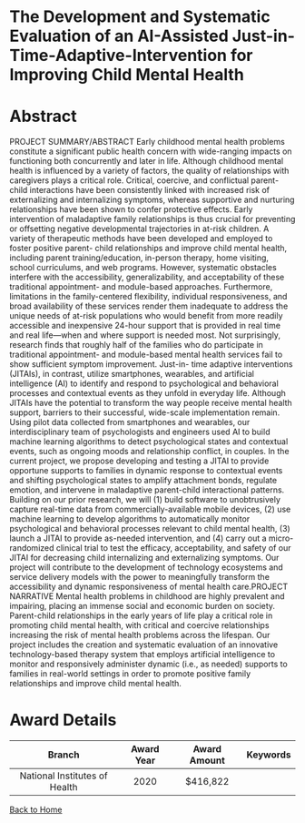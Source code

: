 
The Development and Systematic Evaluation of an AI-Assisted Just-in-Time-Adaptive-Intervention for Improving Child Mental Health
================================================================================================================================

# Abstract


PROJECT SUMMARY/ABSTRACT
Early childhood mental health problems constitute a significant public health concern with wide-ranging impacts
on functioning both concurrently and later in life. Although childhood mental health is influenced by a variety of
factors, the quality of relationships with caregivers plays a critical role. Critical, coercive, and conflictual parent-
child interactions have been consistently linked with increased risk of externalizing and internalizing symptoms,
whereas supportive and nurturing relationships have been shown to confer protective effects. Early intervention
of maladaptive family relationships is thus crucial for preventing or offsetting negative developmental trajectories
in at-risk children. A variety of therapeutic methods have been developed and employed to foster positive parent-
child relationships and improve child mental health, including parent training/education, in-person therapy, home
visiting, school curriculums, and web programs. However, systematic obstacles interfere with the accessibility,
generalizability, and acceptability of these traditional appointment- and module-based approaches. Furthermore,
limitations in the family-centered flexibility, individual responsiveness, and broad availability of these services
render them inadequate to address the unique needs of at-risk populations who would benefit from more readily
accessible and inexpensive 24-hour support that is provided in real time and real life—when and where support
is needed most. Not surprisingly, research finds that roughly half of the families who do participate in traditional
appointment- and module-based mental health services fail to show sufficient symptom improvement. Just-in-
time adaptive interventions (JITAIs), in contrast, utilize smartphones, wearables, and artificial intelligence (AI) to
identify and respond to psychological and behavioral processes and contextual events as they unfold in everyday
life. Although JITAIs have the potential to transform the way people receive mental health support, barriers to
their successful, wide-scale implementation remain. Using pilot data collected from smartphones and wearables,
our interdisciplinary team of psychologists and engineers used AI to build machine learning algorithms to detect
psychological states and contextual events, such as ongoing moods and relationship conflict, in couples. In the
current project, we propose developing and testing a JITAI to provide opportune supports to families in dynamic
response to contextual events and shifting psychological states to amplify attachment bonds, regulate emotion,
and intervene in maladaptive parent-child interactional patterns. Building on our prior research, we will (1) build
software to unobtrusively capture real-time data from commercially-available mobile devices, (2) use machine
learning to develop algorithms to automatically monitor psychological and behavioral processes relevant to child
mental health, (3) launch a JITAI to provide as-needed intervention, and (4) carry out a micro-randomized clinical
trial to test the efficacy, acceptability, and safety of our JITAI for decreasing child internalizing and externalizing
symptoms. Our project will contribute to the development of technology ecosystems and service delivery models
with the power to meaningfully transform the accessibility and dynamic responsiveness of mental health care.PROJECT NARRATIVE
Mental health problems in childhood are highly prevalent and impairing, placing an immense social and economic
burden on society. Parent-child relationships in the early years of life play a critical role in promoting child mental
health, with critical and coercive relationships increasing the risk of mental health problems across the lifespan.
Our project includes the creation and systematic evaluation of an innovative technology-based therapy system
that employs artificial intelligence to monitor and responsively administer dynamic (i.e., as needed) supports to
families in real-world settings in order to promote positive family relationships and improve child mental health.  

# Award Details

|Branch|Award Year|Award Amount|Keywords|
| :---: | :---: | :---: | :---: |
|National Institutes of Health|2020|$416,822||
  
  


[Back to Home](https://github.com/chrischow/dod_sbir_awards#2363)